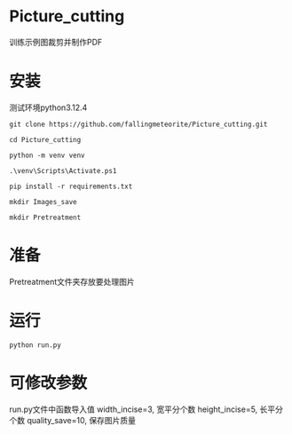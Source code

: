 # Picture_cutting
训练示例图裁剪并制作PDF

# 安装

测试环境python3.12.4

```
git clone https://github.com/fallingmeteorite/Picture_cutting.git

cd Picture_cutting

python -m venv venv

.\venv\Scripts\Activate.ps1

pip install -r requirements.txt

mkdir Images_save

mkdir Pretreatment
```
# 准备
Pretreatment文件夹存放要处理图片

# 运行

```
python run.py 
```

# 可修改参数
run.py文件中函数导入值
width_incise=3, 宽平分个数
height_incise=5, 长平分个数
quality_save=10, 保存图片质量
